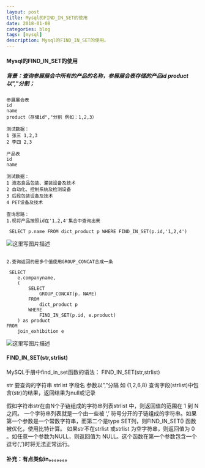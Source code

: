 ```yaml
---
layout: post
title: Mysql的FIND_IN_SET的使用
date: 2018-01-08
categories: blog
tags: [mysql]
description: Mysql的FIND_IN_SET的使用。
---
```


#### Mysql的FIND_IN_SET的使用
##### 背景：查询参展展会中所有的产品的名称，参展展会表存储的产品id product以","分割；

```
参展展会表
id
name
product（存储id","分割 例如：1,2,3）

测试数据：
1 张三 1,2,3
2 李四 2,3
```
```
产品表
id
name

测试数据：
1 液态食品包装、灌装设备及技术
2 自动化、控制系统及检测设备
3 后段包装设备及技术
4 PET设备及技术
```

```
查询思路：
1.现将产品按照id在'1,2,4'集合中查询出来

 SELECT p.name FROM dict_product p WHERE FIND_IN_SET(p.id,'1,2,4')
```
![这里写图片描述](http://img.blog.csdn.net/20171129141102993?watermark/2/text/aHR0cDovL2Jsb2cuY3Nkbi5uZXQvcXFfMjI5MDYzNDM=/font/5a6L5L2T/fontsize/400/fill/I0JBQkFCMA==/dissolve/70/gravity/SouthEast)
```

2.查询返回的是多个值使用GROUP_CONCAT合成一条

 SELECT
	e.companyname,
	(
		SELECT
			GROUP_CONCAT(p. NAME)
		FROM
			dict_product p
		WHERE
			FIND_IN_SET(p.id, e.product)
	) as product
FROM
	join_exhibition e
```
![这里写图片描述](http://img.blog.csdn.net/20171129143351336?watermark/2/text/aHR0cDovL2Jsb2cuY3Nkbi5uZXQvcXFfMjI5MDYzNDM=/font/5a6L5L2T/fontsize/400/fill/I0JBQkFCMA==/dissolve/70/gravity/SouthEast)


####  FIND_IN_SET(str,strlist) 
MySQL手册中find_in_set函数的语法：
FIND_IN_SET(str,strlist)

str 要查询的字符串
strlist 字段名 参数以”,”分隔 如 (1,2,6,8)
查询字段(strlist)中包含(str)的结果，返回结果为null或记录

假如字符串str在由N个子链组成的字符串列表strlist 中，则返回值的范围在 1 到 N 之间。 一个字符串列表就是一个由一些被 ‘,’ 符号分开的子链组成的字符串。如果第一个参数是一个常数字符串，而第二个是type SET列，则FIND_IN_SET() 函数被优化，使用比特计算。 如果str不在strlist 或strlist 为空字符串，则返回值为 0 。如任意一个参数为NULL，则返回值为 NULL。这个函数在第一个参数包含一个逗号(‘,’)时将无法正常运行。

#### 补充：有点类似in。。。。。。。












